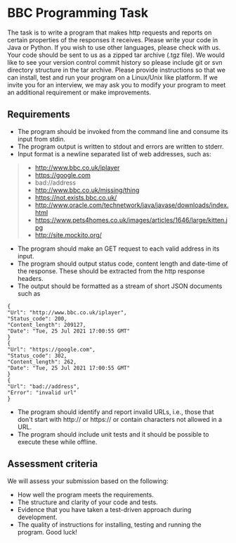 # BBC Programming Task

The task is to write a program that makes http requests and reports on certain properties of the responses it receives. Please write your code in Java or Python. If you wish to use other languages, please check with us. Your code should be sent to us as a zipped tar archive (.tgz file). We would like to see your version control commit history so please include git or svn directory structure in the tar archive. Please provide instructions so that we can install, test and run your program on a Linux/Unix
like platform. If we invite you for an interview, we may ask you to modify your program to meet an additional requirement or make improvements.

## Requirements

- The program should be invoked from the command line and consume its input from stdin.
- The program output is written to stdout and errors are written to stderr.
- Input format is a newline separated list of web addresses, such as:

> - http://www.bbc.co.uk/iplayer
> - https://google.com
> - bad://address
> - http://www.bbc.co.uk/missing/thing
> - https://not.exists.bbc.co.uk/
> - http://www.oracle.com/technetwork/java/javase/downloads/index.html
> - https://www.pets4homes.co.uk/images/articles/1646/large/kitten.jpg
> - http://site.mockito.org/

- The program should make an GET request to each valid address in its input.
- The program should output status code, content length and date-time of the response.
These should be extracted from the http response headers.
- The output should be formatted as a stream of short JSON documents such as
```
{
"Url": "http://www.bbc.co.uk/iplayer",
"Status_code": 200,
"Content_length": 209127,
"Date": "Tue, 25 Jul 2021 17:00:55 GMT"
}
{
"Url": "https://google.com",
"Status_code": 302,
"Content_length": 262,
"Date": "Tue, 25 Jul 2021 17:00:55 GMT"
}
{
"Url": "bad://address",
"Error": "invalid url"
}
```
- The program should identify and report invalid URLs, i.e., those that don't start with
http:// or https:// or contain characters not allowed in a URL.
- The program should include unit tests and it should be possible to execute these while
offline.

## Assessment criteria
We will assess your submission based on the following:
- How well the program meets the requirements.
- The structure and clarity of your code and tests.
- Evidence that you have taken a test-driven approach during development.
- The quality of instructions for installing, testing and running the program.
Good luck!
